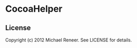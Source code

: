CocoaHelper
==========

License
----------

Copyright (c) 2012 Michael Reneer. See LICENSE for details.
